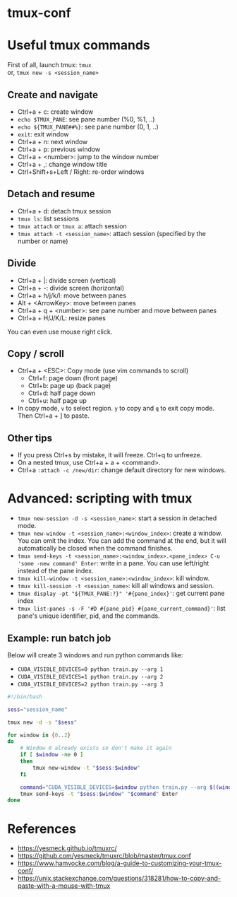 # tmux-conf


# Useful tmux commands
First of all, launch tmux: `tmux`  
or, `tmux new -s <session_name>`

## Create and navigate
- Ctrl+a + c: create window
- `echo $TMUX_PANE`: see pane number (%0, %1, ..)
- `echo ${TMUX_PANE##%}`: see pane number (0, 1, ..)
- `exit`: exit window
- Ctrl+a + n: next window
- Ctrl+a + p: previous window
- Ctrl+a + \<number\>: jump to the window number
- Ctrl+a + ,: change window title
- Ctrl+Shift+s+Left / Right: re-order windows


## Detach and resume
- Ctrl+a + d: detach tmux session
- `tmux ls`: list sessions
- `tmux attach` or `tmux a`: attach session
- `tmux attach -t <session_name>`: attach session (specified by the number or name)

## Divide
- Ctrl+a + |: divide screen (vertical)
- Ctrl+a + -: divide screen (horizontal)
- Ctrl+a + h/j/k/l: move between panes
- Alt + \<ArrowKey\>: move between panes
- Ctrl+a + q + \<number\>: see pane number and move between panes
- Ctrl+a + H/J/K/L: resize panes

You can even use mouse right click.

## Copy / scroll
- Ctrl+a + \<ESC\>: Copy mode (use vim commands to scroll)
  - Ctrl+f: page down (front page)
  - Ctrl+b: page up (back page)
  - Ctrl+d: half page down
  - Ctrl+u: half page up
- In copy mode, `v` to select region. `y` to copy and `q` to exit copy mode. Then Ctrl+a + ] to paste.

## Other tips
- If you press Ctrl+s by mistake, it will freeze. Ctrl+q to unfreeze.
- On a nested tmux, use Ctrl+a + a + \<command\>.
- Ctrl+a `:attach -c /new/dir`: change default directory for new windows.

# Advanced: scripting with tmux
- `tmux new-session -d -s <session_name>`: start a session in detached mode.
- `tmux new-window -t <session_name>:<window_index>`: create a window. You can omit the index. You can add the command at the end, but it will automatically be closed when the command finishes.
- `tmux send-keys -t <session_name>:<window_index>.<pane_index> C-u 'some -new command' Enter`: write in a pane. You can use left/right instead of the pane index.
- `tmux kill-window -t <session_name>:<window_index>`: kill window.
- `tmux kill-session -t <session_name>`: kill all windows and session.
- `tmux display -pt "${TMUX_PANE:?}" '#{pane_index}'`: get current pane index
- `tmux list-panes -s -F '#D #{pane_pid} #{pane_current_command}'`: list pane's unique identifier, pid, and the commands.


## Example: run batch job

Below will create 3 windows and run python commands like:  
- `CUDA_VISIBLE_DEVICES=0 python train.py --arg 1`
- `CUDA_VISIBLE_DEVICES=1 python train.py --arg 2`
- `CUDA_VISIBLE_DEVICES=2 python train.py --arg 3`

```bash
#!/bin/bash

sess="session_name"

tmux new -d -s "$sess"

for window in {0..2}
do
    # Window 0 already exists so don't make it again
    if [ $window -ne 0 ]
    then
        tmux new-window -t "$sess:$window"
    fi

    command="CUDA_VISIBLE_DEVICES=$window python train.py --arg $((window+1))"
    tmux send-keys -t "$sess:$window" "$command" Enter
done
```


# References
- https://yesmeck.github.io/tmuxrc/
- https://github.com/yesmeck/tmuxrc/blob/master/tmux.conf
- https://www.hamvocke.com/blog/a-guide-to-customizing-your-tmux-conf/
- https://unix.stackexchange.com/questions/318281/how-to-copy-and-paste-with-a-mouse-with-tmux
